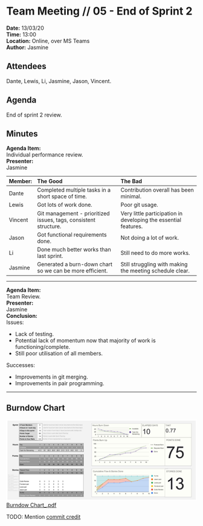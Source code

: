 # Team Meeting // 05 - End of Sprint 2
**Date:** 13/03/20\
**Time:** 13:00\
**Location:** Online, over MS Teams\
**Author:** Jasmine
## Attendees
Dante, Lewis, Li, Jasmine, Jason, Vincent.

## Agenda
End of sprint 2 review.

## Minutes
**Agenda Item:**\
Individual performance review.\
**Presenter:**\
Jasmine

| Member: | The Good | The Bad |
|:--------|:---------|:--------|
|Dante|Completed multiple tasks in a short space of time.|Contribution overall has been minimal.|
|Lewis|Got lots of work done.|Poor git usage.|
|Vincent|Git management - prioritized issues, tags, consistent structure.|Very little participation in developing the essential features.|
|Jason|Got functional requirements done.|Not doing a lot of work.|
|Li|Done much better works than last sprint.|Still need to do more works.|
|Jasmine|Generated a burn-down chart so we can be more efficient.|Still struggling with making the meeting schedule clear.|
---
**Agenda Item:**\
Team Review.\
**Presenter:**\
Jasmine\
**Conclusion:**\
Issues:
* Lack of testing.
* Potential lack of momentum now that majority of work is functioning/complete.
* Still poor utilisation of all members.

Successes:
* Improvements in git merging.
* Improvements in pair programming.
---

## Burndow Chart
![Burndown_Chart_Sprint_2](uploads/efa9fe585e7008214720469181a8abc9/Burndown_Chart_Sprint_2.jpg)
[Burndow Chart_.pdf](uploads/7c28b14e9a118571dc29f0261db3194d/SE_Project__For_Edits___Presentation_.pdf)

TODO: Mention [commit credit](/For-Markers/Commit-Credit)